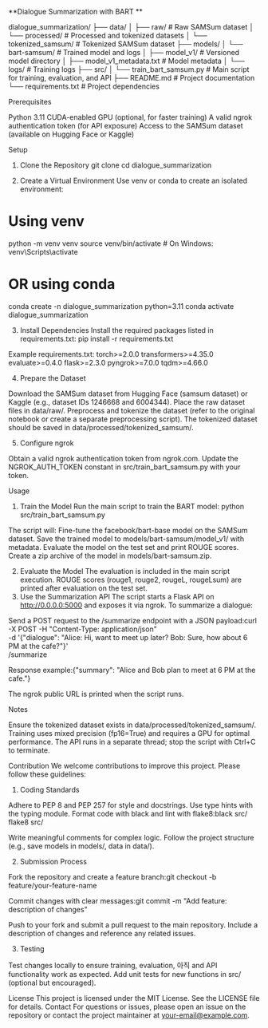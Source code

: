 **Dialogue Summarization with BART
**

dialogue_summarization/
├── data/
│   ├── raw/                  # Raw SAMSum dataset
│   └── processed/            # Processed and tokenized datasets
│       └── tokenized_samsum/ # Tokenized SAMSum dataset
├── models/
│   └── bart-samsum/          # Trained model and logs
│       ├── model_v1/         # Versioned model directory
│       ├── model_v1_metadata.txt # Model metadata
│       └── logs/             # Training logs
├── src/
│   └── train_bart_samsum.py  # Main script for training, evaluation, and API
├── README.md                 # Project documentation
└── requirements.txt          # Project dependencies

Prerequisites

Python 3.11
CUDA-enabled GPU (optional, for faster training)
A valid ngrok authentication token (for API exposure)
Access to the SAMSum dataset (available on Hugging Face or Kaggle)

Setup
1. Clone the Repository
git clone <repository-url>
cd dialogue_summarization

2. Create a Virtual Environment
Use venv or conda to create an isolated environment:
# Using venv
python -m venv venv
source venv/bin/activate  # On Windows: venv\Scripts\activate

# OR using conda
conda create -n dialogue_summarization python=3.11
conda activate dialogue_summarization

3. Install Dependencies
Install the required packages listed in requirements.txt:
pip install -r requirements.txt

Example requirements.txt:
torch>=2.0.0
transformers>=4.35.0
evaluate>=0.4.0
flask>=2.3.0
pyngrok>=7.0.0
tqdm>=4.66.0

4. Prepare the Dataset

Download the SAMSum dataset from Hugging Face (samsum dataset) or Kaggle (e.g., dataset IDs 1246668 and 6004344).
Place the raw dataset files in data/raw/.
Preprocess and tokenize the dataset (refer to the original notebook or create a separate preprocessing script). The tokenized dataset should be saved in data/processed/tokenized_samsum/.

5. Configure ngrok

Obtain a valid ngrok authentication token from ngrok.com.
Update the NGROK_AUTH_TOKEN constant in src/train_bart_samsum.py with your token.

Usage
1. Train the Model
Run the main script to train the BART model:
python src/train_bart_samsum.py


The script will:
Fine-tune the facebook/bart-base model on the SAMSum dataset.
Save the trained model to models/bart-samsum/model_v1/ with metadata.
Evaluate the model on the test set and print ROUGE scores.
Create a zip archive of the model in models/bart-samsum.zip.



2. Evaluate the Model
The evaluation is included in the main script execution. ROUGE scores (rouge1, rouge2, rougeL, rougeLsum) are printed after evaluation on the test set.
3. Use the Summarization API
The script starts a Flask API on http://0.0.0.0:5000 and exposes it via ngrok. To summarize a dialogue:

Send a POST request to the /summarize endpoint with a JSON payload:curl -X POST -H "Content-Type: application/json" \
     -d '{"dialogue": "Alice: Hi, want to meet up later? Bob: Sure, how about 6 PM at the cafe?"}' \
     <ngrok-public-url>/summarize


Response example:{"summary": "Alice and Bob plan to meet at 6 PM at the cafe."}


The ngrok public URL is printed when the script runs.

Notes

Ensure the tokenized dataset exists in data/processed/tokenized_samsum/.
Training uses mixed precision (fp16=True) and requires a GPU for optimal performance.
The API runs in a separate thread; stop the script with Ctrl+C to terminate.

Contribution
We welcome contributions to improve this project. Please follow these guidelines:
1. Coding Standards

Adhere to PEP 8 and PEP 257 for style and docstrings.
Use type hints with the typing module.
Format code with black and lint with flake8:black src/
flake8 src/


Write meaningful comments for complex logic.
Follow the project structure (e.g., save models in models/, data in data/).

2. Submission Process

Fork the repository and create a feature branch:git checkout -b feature/your-feature-name


Commit changes with clear messages:git commit -m "Add feature: description of changes"


Push to your fork and submit a pull request to the main repository.
Include a description of changes and reference any related issues.

3. Testing

Test changes locally to ensure training, evaluation, 아직 and API functionality work as expected.
Add unit tests for new functions in src/ (optional but encouraged).

License
This project is licensed under the MIT License. See the LICENSE file for details.
Contact
For questions or issues, please open an issue on the repository or contact the project maintainer at your-email@example.com.
